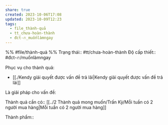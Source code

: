 ```yaml
---
share: true
created: 2023-10-06T17:08
updated: 2023-10-09T12:23
tags:
  - file_thành-quả
  - tt_chưa-hoàn-thành
  - đct-🔥_muốnlàmngay
---
```


%%
#file/thành-quả
%%
Trạng thái:: #tt/chưa-hoàn-thành
Độ cấp thiết:: #đct-🔥/muốnlàmngay

Phục vụ cho thành quả:
- [[./Kendy giải quyết được vấn đề trả lãi|Kendy giải quyết được vấn đề trả lãi]]


Là giải pháp cho vấn đề:


Thành quả cần có:: [[../2 Thành quả mong muốn/Trấn Kỳ/Mỗi tuần có 2 người mua hàng|Mỗi tuần có 2 người mua hàng]]

Thành phẩm::
